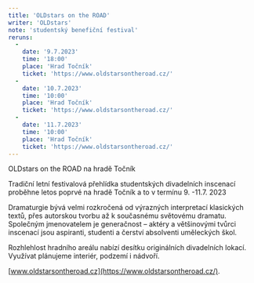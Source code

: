 ```yaml
---
title: 'OLDstars on the ROAD'
writer: 'OLDstars'
note: 'studentský benefiční festival'
reruns:
  -
    date: '9.7.2023'
    time: '18:00'
    place: 'Hrad Točník'
    ticket: 'https://www.oldstarsontheroad.cz/'
  -
    date: '10.7.2023'
    time: '10:00'
    place: 'Hrad Točník'
    ticket: 'https://www.oldstarsontheroad.cz/'
  -  
    date: '11.7.2023'
    time: '10:00'
    place: 'Hrad Točník'
    ticket: 'https://www.oldstarsontheroad.cz/'
---
```

OLDstars on the ROAD na hradě Točník


Tradiční letní festivalová přehlídka studentských divadelních inscenací proběhne letos poprvé na hradě Točník a to v termínu 9. -11.7. 2023

Dramaturgie bývá velmi rozkročená od výrazných interpretací klasických textů, přes autorskou tvorbu až k současnému světovému dramatu. Společným jmenovatelem je generačnost – aktéry a většinovými tvůrci inscenací jsou aspiranti, studenti a čerství absolventi uměleckých škol. 

Rozhlehlost hradního areálu
nabízí desítku originálních divadelních lokací. Využívat plánujeme interiér,
podzemí i nádvoří. 

[www.oldstarsontheroad.cz](https://www.oldstarsontheroad.cz/).


